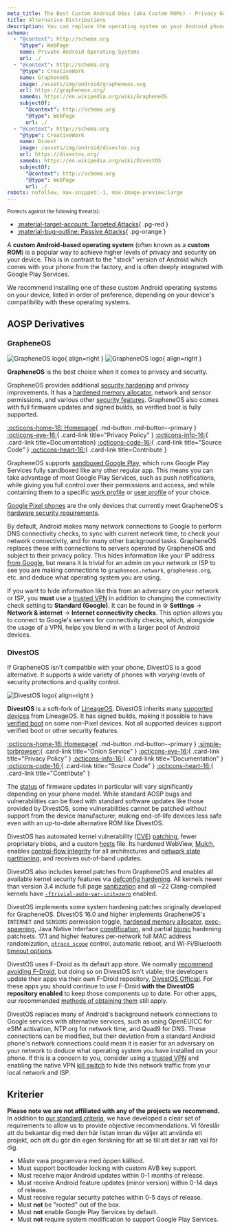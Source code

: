 ```yaml
---
meta_title: The Best Custom Android OSes (aka Custom ROMs) - Privacy Guides
title: Alternative Distributions
description: You can replace the operating system on your Android phone with these secure and privacy-respecting alternatives.
schema:
  - "@context": http://schema.org
    "@type": WebPage
    name: Private Android Operating Systems
    url: ./
  - "@context": http://schema.org
    "@type": CreativeWork
    name: GrapheneOS
    image: /assets/img/android/grapheneos.svg
    url: https://grapheneos.org/
    sameAs: https://en.wikipedia.org/wiki/GrapheneOS
    subjectOf:
      "@context": http://schema.org
      "@type": WebPage
      url: ./
  - "@context": http://schema.org
    "@type": CreativeWork
    name: Divest
    image: /assets/img/android/divestos.svg
    url: https://divestos.org/
    sameAs: https://en.wikipedia.org/wiki/DivestOS
    subjectOf:
      "@context": http://schema.org
      "@type": WebPage
      url: ./
robots: nofollow, max-snippet:-1, max-image-preview:large
---
```


<small>Protects against the following threat(s):</small>

- [:material-target-account: Targeted Attacks](../basics/common-threats.md#attacks-against-specific-individuals){ .pg-red }
- [:material-bug-outline: Passive Attacks](../basics/common-threats.md#security-and-privacy){ .pg-orange }

A **custom Android-based operating system** (often known as a **custom ROM**) is a popular way to achieve higher levels of privacy and security on your device. This is in contrast to the "stock" version of Android which comes with your phone from the factory, and is often deeply integrated with Google Play Services.

We recommend installing one of these custom Android operating systems on your device, listed in order of preference, depending on your device's compatibility with these operating systems.

## AOSP Derivatives

### GrapheneOS

<div class="admonition recommendation" markdown>

![GrapheneOS logo](../assets/img/android/grapheneos.svg#only-light){ align=right }
![GrapheneOS logo](../assets/img/android/grapheneos-dark.svg#only-dark){ align=right }

**GrapheneOS** is the best choice when it comes to privacy and security.

GrapheneOS provides additional [security hardening](https://en.wikipedia.org/wiki/Hardening_\(computing\)) and privacy improvements. It has a [hardened memory allocator](https://github.com/GrapheneOS/hardened_malloc), network and sensor permissions, and various other [security features](https://grapheneos.org/features). GrapheneOS also comes with full firmware updates and signed builds, so verified boot is fully supported.

[:octicons-home-16: Homepage](https://grapheneos.org){ .md-button .md-button--primary }
[:octicons-eye-16:](https://grapheneos.org/faq#privacy-policy){ .card-link title="Privacy Policy" }
[:octicons-info-16:](https://grapheneos.org/faq){ .card-link title=Documentation}
[:octicons-code-16:](https://grapheneos.org/source){ .card-link title="Source Code" }
[:octicons-heart-16:](https://grapheneos.org/donate){ .card-link title=Contribute }

</div>

GrapheneOS supports [sandboxed Google Play](https://grapheneos.org/usage#sandboxed-google-play), which runs Google Play Services fully sandboxed like any other regular app. This means you can take advantage of most Google Play Services, such as push notifications, while giving you full control over their permissions and access, and while containing them to a specific [work profile](../os/android-overview.md#work-profile) or [user profile](../os/android-overview.md#user-profiles) of your choice.

[Google Pixel phones](../mobile-phones.md#google-pixel) are the only devices that currently meet GrapheneOS's [hardware security requirements](https://grapheneos.org/faq#future-devices).

By default, Android makes many network connections to Google to perform DNS connectivity checks, to sync with current network time, to check your network connectivity, and for many other background tasks. GrapheneOS replaces these with connections to servers operated by GrapheneOS and subject to their privacy policy. This hides information like your IP address [from Google](../basics/common-threats.md#privacy-from-service-providers), but means it is trivial for an admin on your network or ISP to see you are making connections to `grapheneos.network`, `grapheneos.org`, etc. and deduce what operating system you are using.

If you want to hide information like this from an adversary on your network or ISP, you **must** use a [trusted VPN](../vpn.md) in addition to changing the connectivity check setting to **Standard (Google)**. It can be found in :gear: **Settings** → **Network & internet** → **Internet connectivity checks**. This option allows you to connect to Google's servers for connectivity checks, which, alongside the usage of a VPN, helps you blend in with a larger pool of Android devices.

### DivestOS

If GrapheneOS isn't compatible with your phone, DivestOS is a good alternative. It supports a wide variety of phones with _varying_ levels of security protections and quality control.

<div class="admonition recommendation" markdown>

![DivestOS logo](../assets/img/android/divestos.svg){ align=right }

**DivestOS** is a soft-fork of [LineageOS](https://lineageos.org).
DivestOS inherits many [supported devices](https://divestos.org/index.php?page=devices\&base=LineageOS) from LineageOS. It has signed builds, making it possible to have [verified boot](../os/android-overview.md#verified-boot) on some non-Pixel devices. Not all supported devices support verified boot or other security features.

[:octicons-home-16: Homepage](https://divestos.org){ .md-button .md-button--primary }
[:simple-torbrowser:](http://divestoseb5nncsydt7zzf5hrfg44md4bxqjs5ifcv4t7gt7u6ohjyyd.onion){ .card-link title="Onion Service" }
[:octicons-eye-16:](https://divestos.org/index.php?page=privacy_policy){ .card-link title="Privacy Policy" }
[:octicons-info-16:](https://divestos.org/index.php?page=faq){ .card-link title="Documentation" }
[:octicons-code-16:](https://github.com/divested-mobile){ .card-link title="Source Code" }
[:octicons-heart-16:](https://divested.dev/pages/donate){ .card-link title="Contribute" }

</div>

The [status](https://gitlab.com/divested-mobile/firmware-empty/-/blob/master/STATUS) of firmware updates in particular will vary significantly depending on your phone model. While standard AOSP bugs and vulnerabilities can be fixed with standard software updates like those provided by DivestOS, some vulnerabilities cannot be patched without support from the device manufacturer, making end-of-life devices less safe even with an up-to-date alternative ROM like DivestOS.

DivestOS has automated kernel vulnerability ([CVE](https://en.wikipedia.org/wiki/Common_Vulnerabilities_and_Exposures)) [patching](https://gitlab.com/divested-mobile/cve_checker), fewer proprietary blobs, and a custom [hosts](https://divested.dev/index.php?page=dnsbl) file. Its hardened WebView, [Mulch](https://gitlab.com/divested-mobile/mulch), enables [control-flow integrity](https://en.wikipedia.org/wiki/Control-flow_integrity) for all architectures and [network state partitioning](https://developer.mozilla.org/docs/Web/Privacy/State_Partitioning), and receives out-of-band updates.

DivestOS also includes kernel patches from GrapheneOS and enables all available kernel security features via [defconfig hardening](https://github.com/Divested-Mobile/DivestOS-Build/blob/master/Scripts/Common/Functions.sh#L758). All kernels newer than version 3.4 include full page [sanitization](https://lwn.net/Articles/334747) and all ~22 Clang-compiled kernels have [`-ftrivial-auto-var-init=zero`](https://reviews.llvm.org/D54604?id=174471) enabled.

DivestOS implements some system hardening patches originally developed for GrapheneOS. DivestOS 16.0 and higher implements GrapheneOS's `INTERNET` and `SENSORS` permission toggle, [hardened memory allocator](https://github.com/GrapheneOS/hardened_malloc), [exec-spawning](https://grapheneos.org/usage#exec-spawning), Java Native Interface [constification](https://en.wikipedia.org/wiki/Const_\(computer_programming\)), and partial [bionic](https://en.wikipedia.org/wiki/Bionic_\(software\)) hardening patchsets. 17.1 and higher features per-network full MAC address randomization, [`ptrace_scope`](https://kernel.org/doc/html/latest/admin-guide/LSM/Yama.html) control, automatic reboot, and Wi-Fi/Bluetooth [timeout options](https://grapheneos.org/features#attack-surface-reduction).

DivestOS uses F-Droid as its default app store. We normally [recommend avoiding F-Droid](obtaining-apps.md#f-droid), but doing so on DivestOS isn't viable; the developers update their apps via their own F-Droid repository, [DivestOS Official](https://divestos.org/fdroid/official). For these apps you should continue to use F-Droid **with the DivestOS repository enabled** to keep those components up to date. For other apps, our recommended [methods of obtaining them](obtaining-apps.md) still apply.

DivestOS replaces many of Android's background network connections to Google services with alternative services, such as using OpenEUICC for eSIM activation, NTP.org for network time, and Quad9 for DNS. These connections can be modified, but their deviation from a standard Android phone's network connections could mean it is easier for an adversary on your network to deduce what operating system you have installed on your phone. If this is a concern to you, consider using a [trusted VPN](../vpn.md) and enabling the native VPN [kill switch](../os/android-overview.md#vpn-killswitch) to hide this network traffic from your local network and ISP.

## Kriterier

**Please note we are not affiliated with any of the projects we recommend.** In addition to [our standard criteria](../about/criteria.md), we have developed a clear set of requirements to allow us to provide objective recommendations. Vi föreslår att du bekantar dig med den här listan innan du väljer att använda ett projekt, och att du gör din egen forskning för att se till att det är rätt val för dig.

- Måste vara programvara med öppen källkod.
- Must support bootloader locking with custom AVB key support.
- Must receive major Android updates within 0-1 months of release.
- Must receive Android feature updates (minor version) within 0-14 days of release.
- Must receive regular security patches within 0-5 days of release.
- Must **not** be "rooted" out of the box.
- Must **not** enable Google Play Services by default.
- Must **not** require system modification to support Google Play Services.
